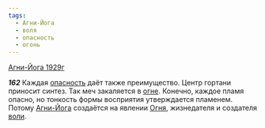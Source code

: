 ```yaml
---
tags:
  - Агни-Йога
  - воля
  - опасность
  - огонь
---
```


[Агни-Йога 1929г](/agni/1929)

___162___
Каждая [опасность](/tag/#опасность) даёт также преимущество. Центр гортани приносит синтез. Так меч закаляется в [огне](/tag/#огонь). Конечно, каждое пламя опасно, но тонкость формы восприятия утверждается пламенем. Потому [Агни-Йога](/tag/#Агни-Йога) создаётся на явлении [Огня](/tag/#огонь), жизнедателя и создателя [воли](/tag/#воля).